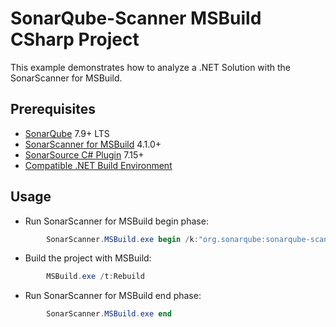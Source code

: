 # SonarQube-Scanner MSBuild CSharp Project

This example demonstrates how to analyze a .NET Solution with the SonarScanner for MSBuild.

## Prerequisites

* [SonarQube](http://www.sonarqube.org/downloads/) 7.9+ LTS
* [SonarScanner for MSBuild](http://docs.sonarqube.org/display/SCAN/Analyzing+with+SonarQube+Scanner+for+MSBuild) 4.1.0+
* [SonarSource C# Plugin](http://redirect.sonarsource.com/plugins/csharp.html) 7.15+
* [Compatible .NET Build Environment](https://docs.sonarqube.org/latest/analysis/scan/sonarscanner-for-msbuild/)

## Usage

* Run SonarScanner for MSBuild begin phase:

```powershell
        SonarScanner.MSBuild.exe begin /k:"org.sonarqube:sonarqube-scanner-msbuild" /n:"Example of SonarScanner for MSBuild Usage" /v:"1.0"
```

* Build the project with MSBuild:

```powershell
        MSBuild.exe /t:Rebuild
```

* Run SonarScanner for MSBuild end phase:

```powershell
        SonarScanner.MSBuild.exe end
```